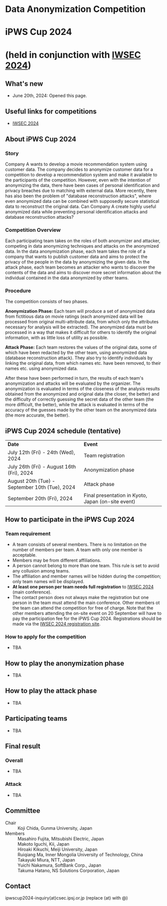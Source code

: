 # Data Anonymization Competition
# iPWS Cup 2024
# (held in conjunction with [IWSEC 2024](https://www.iwsec.org/2024/))

## What's new
- June 20th, 2024: Opened this page.

## Useful links for competitions
- [IWSEC 2024](https://www.iwsec.org/2024/)

## About iPWS Cup 2024
### Story
Company A wants to develop a movie recommendation system using customer data. The company decides to anonymize customer data for a competition to develop a recommendation system and make it available to the participants of the competition. However, even with the intention of anonymizing the data, there have been cases of personal identification and privacy breaches due to matching with external data. More recently, there has also been the problem of "database reconstruction attacks", where even anonymized data can be combined with supposedly secure statistical data to reconstruct the original data. Can Company A create highly useful anonymized data while preventing personal identification attacks and database reconstruction attacks?

### Competition Overview
Each participating team takes on the roles of both anonymizer and attacker, competing in data anonymizing techniques and attacks on the anonymized data. In the data anonymization phase, each team takes the role of a company that wants to publish customer data and aims to protect the privacy of the people in the data by anonymizing the given data. In the attack phase, each team becomes an attacker who wants to discover the contents of the data and aims to discover more secret information about the individual contained in the data anonymized by other teams.

### Procedure
The competition consists of two phases.

<strong>Anonymization Phase:</strong> Each team will produce a set of anonymized data from fictitious data on movie ratings (each anonymized data will be processed from original multi-attribute data, from which only the attributes necessary for analysis will be extracted). The anonymized data must be processed in a way that makes it difficult for others to identify the original information, with as little loss of utility as possible.

<strong>Attack Phase:</strong> Each team restores the values of the original data, some of which have been redacted by the other team, using anonymized data (database reconstruction attack). They also try to identify individuals by linking the original data, from which names etc. have been removed, to their names etc. using anonymized data.

After these have been performed in turn, the results of each team's anonymization and attacks will be evaluated by the organizer. The anonymization is evaluated in terms of the closeness of the analysis results obtained from the anonymized and original data (the closer, the better) and the difficulty of correctly guessing the secret data of the other team (the more difficult, the better), while the attack is evaluated in terms of the accuracy of the guesses made by the other team on the anonymized data (the more accurate, the better).

## iPWS Cup 2024 schedule (tentative)
<table border="0">
<tr><td> <strong>Date</strong> </td><td> <strong>Event</strong> </td></tr>
<tr><td> July 12th (Fri) - 24th (Wed), 2024</td> <td> Team registration </td></tr>
<tr><td> July 26th (Fri) - August 16th (Fri), 2024</td> <td> Anonymization phase</td></tr>
<tr><td> August 20th (Tue) - September 10th (Tue), 2024</td> <td> Attack phase</td></tr>
<tr><td> September 20th (Fri), 2024</td> <td> Final presentation in Kyoto, Japan (on-site event)</td></tr>
</td></tr>
</table>

## How to participate in the iPWS Cup 2024
### Team requirement
- A team consists of several members. There is no limitation on the number of members per team. A team with only one member is acceptable.
- Members may be from different affiliations.
- A person cannot belong to more than one team. This rule is set to avoid any collusion among teams.
- The affiliation and member names will be hidden during the competition; only team names will be displayed.
- <strong>At least one person per team needs full registration</strong> to [IWSEC 2024](https://www.iwsec.org/2024/) (main conference).
- The contact person does not always make the registration but one person in the team must attend the main conference. Other members ot the team can attend the competition for free of charge. Note that the other members attending the on-site event on 20 September will have to pay the participation fee for the iPWS Cup 2024. Registrations should be made via the [IWSEC 2024 registration site](https://www.iwsec.org/2024/registration.html).

### How to apply for the competition
- TBA

## How to play the anonymization phase
- TBA

## How to play the attack phase
- TBA

## Participating teams
- TBA

## Final result

### Overall
- TBA

### Attack
- TBA

## Committee
<dl>
 <dt>Chair</dt>
 <dd>Koji Chida, Gunma University, Japan</dd>
 <dt>Members</dt>
 <dd>Masahiro Fujita, Mitsubishi Electric, Japan</dd>
 <dd>Makoto Iguchi, Kii, Japan</dd>
 <dd>Hiroaki Kikuchi, Meiji University, Japan</dd>
 <dd>Ruiqiang Ma, Inner Mongolia University of Technology, China</dd>
 <dd>Takayuki Miura, NTT, Japan</dd>
 <dd>Yuichi Nakamura, SoftBank Corp., Japan</dd>
 <dd>Takuma Hatano, NS Solutions Corporation, Japan</dd>
</dl> 

## Contact
ipwscup2024-inquiry(at)csec.ipsj.or.jp (replace (at) with @)
